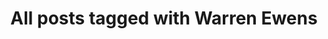 ---
layout: tag
title: "All posts tagged with Warren Ewens"
permalink: /weblog/tags/warren-ewens/
taxonomy: Warren Ewens
---